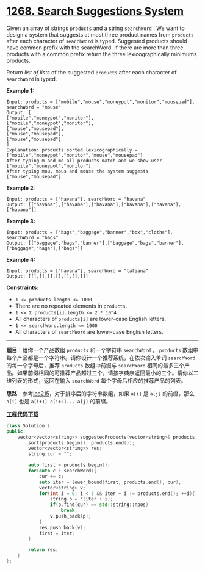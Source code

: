 # [1268. Search Suggestions System](https://leetcode.com/problems/search-suggestions-system/)

Given an array of strings `products` and a string `searchWord` . We want to design a system that suggests at most three product names from `products` after each character of `searchWord` is typed. Suggested products should have common prefix with the searchWord. If there are more than three products with a common prefix return the three lexicographically minimums products.

Return *list of lists* of the suggested `products` after each character of `searchWord` is typed.

**Example 1:**

```
Input: products = ["mobile","mouse","moneypot","monitor","mousepad"], searchWord = "mouse"
Output: [
["mobile","moneypot","monitor"],
["mobile","moneypot","monitor"],
["mouse","mousepad"],
["mouse","mousepad"],
["mouse","mousepad"]
]
Explanation: products sorted lexicographically = ["mobile","moneypot","monitor","mouse","mousepad"]
After typing m and mo all products match and we show user ["mobile","moneypot","monitor"]
After typing mou, mous and mouse the system suggests ["mouse","mousepad"]
```

**Example 2:**

```
Input: products = ["havana"], searchWord = "havana"
Output: [["havana"],["havana"],["havana"],["havana"],["havana"],["havana"]]
```

**Example 3:**

```
Input: products = ["bags","baggage","banner","box","cloths"], searchWord = "bags"
Output: [["baggage","bags","banner"],["baggage","bags","banner"],["baggage","bags"],["bags"]]
```

**Example 4:**

```
Input: products = ["havana"], searchWord = "tatiana"
Output: [[],[],[],[],[],[],[]]
```

**Constraints:**

* `1 <= products.length <= 1000`
* There are no repeated elements in `products`.
* `1 <= Σ products[i].length <= 2 * 10^4`
* All characters of `products[i]` are lower-case English letters.
* `1 <= searchWord.length <= 1000`
* All characters of `searchWord` are lower-case English letters.

-----

**题目**：给你一个产品数组 `products` 和一个字符串 `searchWord` ， `products` 数组中每个产品都是一个字符串。请你设计一个推荐系统，在依次输入单词 `searchWord` 的每一个字母后，推荐 `products` 数组中前缀与 `searchWord` 相同的最多三个产品。如果前缀相同的可推荐产品超过三个，请按字典序返回最小的三个。请你以二维列表的形式，返回在输入 `searchWord` 每个字母后相应的推荐产品的列表。

**思路**：参考[lee215](https://leetcode.com/problems/search-suggestions-system/discuss/436674/C%2B%2BJavaPython-Sort-and-Binary-Search-the-Prefix)，对于排序后的字符串数组，如果 `a[i]` 是 `a[j]` 的前缀，那么 `a[i]` 也是 `a[i+1] a[i+2]....a[j]` 的前缀。

[**工程代码下载**](https://github.com/shenkh/leetcode)

``` cpp
class Solution {
public:
    vector<vector<string>> suggestedProducts(vector<string>& products, string searchWord) {
        sort(products.begin(), products.end());
        vector<vector<string>> res;
        string cur = "";

        auto first = products.begin();
        for(auto c : searchWord){
            cur += c;
            auto iter = lower_bound(first, products.end(), cur);
            vector<string> v;
            for(int i = 0; i < 3 && iter + i != products.end(); ++i){
                string p = *(iter + i);
                if(p.find(cur) == std::string::npos)
                    break;
                v.push_back(p);
            }
            res.push_back(v);
            first = iter;
        }

        return res;
    }
};
```
